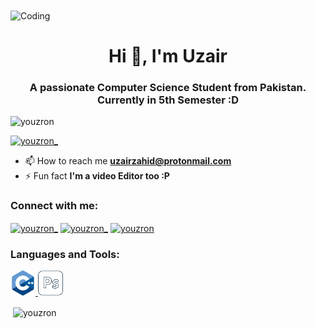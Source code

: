 <img align="center" alt="Coding" width="900" src="https://media.giphy.com/media/Mvf83YY0kwKqur3jmq/giphy.gif">
<h1 align="center">Hi 👋, I'm Uzair </h1>
<h3 align="center">A passionate Computer Science Student from Pakistan. Currently in 5th Semester :D</h3>

<p align="left"> <img src="https://komarev.com/ghpvc/?username=youzron&label=Profile%20views&color=0e75b6&style=flat" alt="youzron" /> </p>

<p align="left"> <a href="https://twitter.com/youzron_" target="blank"><img src="https://img.shields.io/twitter/follow/youzron_?logo=twitter&style=for-the-badge" alt="youzron_" /></a> </p>

<!-- - 🌱 I’m currently learning **C++ language** -->
- 📫 How to reach me **uzairzahid@protonmail.com**           
- ⚡ Fun fact **I'm a video Editor too :P**

<h3 align="left">Connect with me:</h3>
<p align="left">
<a href="https://twitter.com/youzron_" target="blank"><img align="center" src="https://raw.githubusercontent.com/rahuldkjain/github-profile-readme-generator/master/src/images/icons/Social/twitter.svg" alt="youzron_" height="30" width="40" /></a>
<a href="https://instagram.com/youzron_" target="blank"><img align="center" src="https://raw.githubusercontent.com/rahuldkjain/github-profile-readme-generator/master/src/images/icons/Social/instagram.svg" alt="youzron_" height="30" width="40" /></a>
<a href="https://www.youtube.com/channel/UCbbnSqVvlSISWu0fFMc_7aw" target="blank"><img align="center" src="https://raw.githubusercontent.com/rahuldkjain/github-profile-readme-generator/master/src/images/icons/Social/youtube.svg" alt="youzron" height="30" width="40" /></a>
</p>

<h3 align="left">Languages and Tools:</h3>
<p align="left"> <a href="https://www.w3schools.com/cpp/" target="_blank" rel="noreferrer"> <img src="https://raw.githubusercontent.com/devicons/devicon/master/icons/cplusplus/cplusplus-original.svg" alt="cplusplus" width="40" height="40"/> </a> <a href="https://www.photoshop.com/en" target="_blank" rel="noreferrer"> <img src="https://raw.githubusercontent.com/devicons/devicon/master/icons/photoshop/photoshop-line.svg" alt="photoshop" width="40" height="40"/> </a> </p>

<p>&nbsp;<img align="center" src="https://github-readme-stats.vercel.app/api?username=youzron&show_icons=true&locale=en" alt="youzron" /></p>
